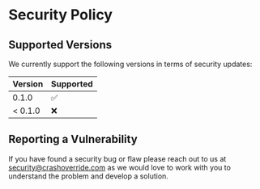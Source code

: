 # Security Policy

## Supported Versions

We currently support the following versions in terms of security updates:

| Version | Supported          |
|---------|--------------------|
| 0.1.0   | :white_check_mark: |
| < 0.1.0 | :x:                |

## Reporting a Vulnerability

If you have found a security bug or flaw please reach out to us at
[security@crashoverride.com](mailto:security@crashoverride.com) as
we would love to work with you to understand the problem and develop
a solution.
